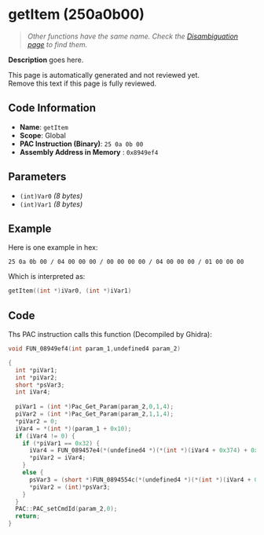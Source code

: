 # getItem (250a0b00)

> *Other functions have the same name. Check the [Disambiguation page](./getItem.md) to find them.*

**Description** goes here.

This page is automatically generated and not reviewed yet.<br>Remove this text if this page is fully reviewed.

## Code Information

- **Name**: `getItem`
- **Scope**: Global
- **PAC Instruction (Binary)**: `25 0a 0b 00`
- **Assembly Address in Memory** : `0x8949ef4`

## Parameters

- `(int)Var0` *(8 bytes)*
- `(int)Var1` *(8 bytes)*

## Example

Here is one example in hex:

```25 0a 0b 00 / 04 00 00 00 / 00 00 00 00 / 04 00 00 00 / 01 00 00 00```

Which is interpreted as:

```c
getItem((int *)iVar0, (int *)iVar1)
```

## Code

Ths PAC instruction calls this function (Decompiled by Ghidra):

```c
void FUN_08949ef4(int param_1,undefined4 param_2)

{
  int *piVar1;
  int *piVar2;
  short *psVar3;
  int iVar4;
  
  piVar1 = (int *)Pac_Get_Param(param_2,0,1,4);
  piVar2 = (int *)Pac_Get_Param(param_2,1,1,4);
  *piVar2 = 0;
  iVar4 = *(int *)(param_1 + 0x10);
  if (iVar4 != 0) {
    if (*piVar1 == 0x32) {
      iVar4 = FUN_089457e4(*(undefined4 *)(*(int *)(iVar4 + 0x374) + 0x34));
      *piVar2 = iVar4;
    }
    else {
      psVar3 = (short *)FUN_0894554c(*(undefined4 *)(*(int *)(iVar4 + 0x374) + 0x34));
      *piVar2 = (int)*psVar3;
    }
  }
  PAC::PAC_setCmdId(param_2,0);
  return;
}
```

